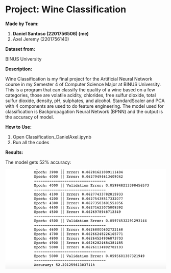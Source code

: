 # Project: Wine Classification

**Made by Team:**
1. **Daniel Santoso (2201756506) (me)**
2. Axel Jeremy (2201756140)

**Dataset from:**

BINUS University

**Description:**

Wine Classification is my final project for the Artificial Neural Network course in my Semester 4 of Computer Science Major at BINUS University. This is a program that can classify the quality of a wine based on a few categories, those are volatile acidity, chlorides, free sulfur dioxide, total sulfur dioxide, density, pH, sulphates, and alcohol. StandardScaler and PCA with 4 components are used to do feature engineering. The model used for classification is Backpropagation Neural Network (BPNN) and the output is the accuracy of model.

**How to Use:**
1. Open Classification_DanielAxel.ipynb
2. Run all the codes

**Results:**

The model gets 52% accuracy:

![](/results/classification.png)
